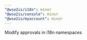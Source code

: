 ```yaml
---
"@wso2is/i18n": minor
"@wso2is/console": minor
"@wso2is/myaccount": minor
---
```


Modify approvals in i18n namespaces
